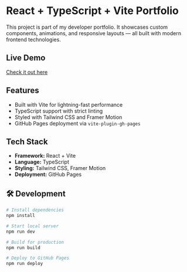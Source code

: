 #  React + TypeScript + Vite Portfolio

This project is part of my developer portfolio. It showcases custom components, animations, and responsive layouts — all built with modern frontend technologies.

##  Live Demo

[Check it out here](https://sengiria.github.io/portfolio/)

##  Features

- Built with Vite for lightning-fast performance
- TypeScript support with strict linting
- Styled with Tailwind CSS and Framer Motion
- GitHub Pages deployment via `vite-plugin-gh-pages`

## Tech Stack

- **Framework:** React + Vite
- **Language:** TypeScript
- **Styling:** Tailwind CSS, Framer Motion
- **Deployment:** GitHub Pages

## 🛠 Development

```bash
# Install dependencies
npm install

# Start local server
npm run dev

# Build for production
npm run build

# Deploy to GitHub Pages
npm run deploy
